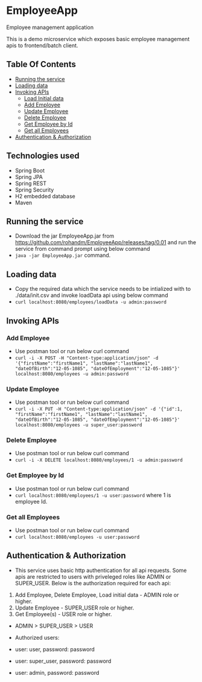 # EmployeeApp
Employee management application

This is a demo microservice which exposes basic employee management apis to frontend/batch client.

## Table Of Contents
* [Running the service](#execute-app)
* [Loading data](#load-data)
* [Invoking APIs](#invoke-app)
  * [Load Initial data](#load-data)
  * [Add Employee](#add-emp)
  * [Update Employee](#update-emp)
  * [Delete Employee](#delete-emp)
  * [Get Employee by Id](#get-emp)
  * [Get all Employees](#get-all-emp)
* [Authentication & Authorization](#auth)

## <a name="tech"></a>Technologies used
  * Spring Boot
  * Spring JPA
  * Spring REST
  * Spring Security
  * H2 embedded database
  * Maven
## <a name="execute-app"></a>Running the service
  * Download the jar EmployeeApp.jar from https://github.com/rohandm/EmployeeApp/releases/tag/0.01 and run the service from command prompt using below command
  * `java -jar EmployeeApp.jar` command.
  
## <a name="load-data"></a>Loading data
  * Copy the required data which the service needs to be intialized with to ./data/init.csv and invoke loadData api using below command
  * `curl localhost:8080/employees/loadData -u admin:password`
## <a name="invoke-app"></a>Invoking APIs
  ### <a name="add-emp"></a>Add Employee
  * Use postman tool or run below curl command
  * `curl -i -X POST -H "Content-type:application/json" -d '{"firstName":"firstName1", "lastName":"lastName1", "dateOfBirth":"12-05-1085", "dateOfEmployment":"12-05-1085"}' localhost:8080/employees -u admin:password`
  
  ### <a name="update-emp"></a>Update Employee
  * Use postman tool or run below curl command
  * `curl -i -X PUT -H "Content-type:application/json" -d '{"id":1, "firstName":"firstName1", "lastName":"lastName1", "dateOfBirth":"12-05-1085", "dateOfEmployment":"12-05-1085"}' localhost:8080/employees -u super_user:password`
  
  ### <a name="delete-emp"></a>Delete Employee
  * Use postman tool or run below curl command
  * `curl -i -X DELETE localhost:8080/employees/1 -u admin:password`
  
  ### <a name="get-emp"></a>Get Employee by Id
  * Use postman tool or run below curl command
  * `curl localhost:8080/employees/1 -u user:password` where 1 is employee Id.
  
  ### <a name="get-all-emp"></a>Get all Employees
  * Use postman tool or run below curl command
  * `curl localhost:8080/employees -u user:password`
  
 ## <a name="auth"></a>Authentication & Authorization
  * This service uses basic http authentication for all api requests. Some apis are restricted to users with priveleged roles like ADMIN or SUPER_USER. Below is the authorization required for each api:
  1) Add Employee, Delete Employee, Load initial data - ADMIN role or higher.
  2) Update Employee - SUPER_USER role or higher.
  3) Get Employee(s) - USER role or higher.
  * ADMIN > SUPER_USER > USER
  
  * Authorized users:
   * user: user, password: password 
   * user: super_user, password: password 
   * user: admin, password: password 


